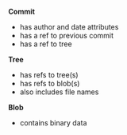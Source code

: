 **Commit**
 - has author and date attributes
 - has a ref to previous commit
 - has a ref to tree
 
**Tree**
 - has refs to tree(s) 
 - has refs to blob(s) 
 - also includes file names
 
**Blob**
 - contains binary data
